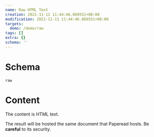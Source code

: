 ```yaml
---
name: Raw HTML Text
creation: 2021-11-11 11:44:46.869551+08:00
modification: 2021-11-11 11:44:46.869551+08:00
targets:
  demo: /demo/raw
tags: []
extra: {}
schema: ''
---
```


# Schema

`raw`

# Content

The content is HTML text.

The result will be hosted the same document that Paperead hosts. Be **careful** to its security.
